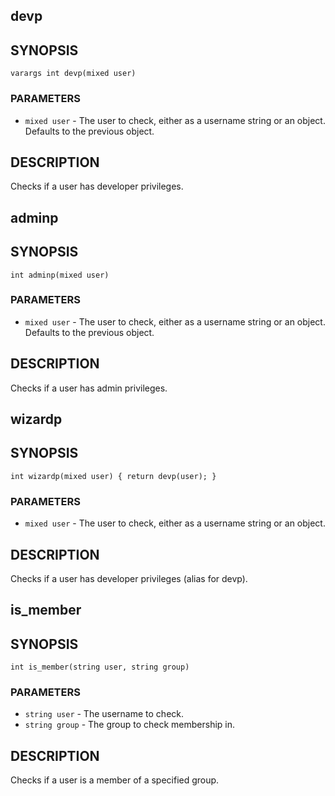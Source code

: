 ## devp

## SYNOPSIS

    varargs int devp(mixed user)

### PARAMETERS

* `mixed user` - The user to check, either as a username string or an object. Defaults to the previous object.

## DESCRIPTION

Checks if a user has developer privileges.

## adminp

## SYNOPSIS

    int adminp(mixed user)

### PARAMETERS

* `mixed user` - The user to check, either as a username string or an object. Defaults to the previous object.

## DESCRIPTION

Checks if a user has admin privileges.

## wizardp

## SYNOPSIS

    int wizardp(mixed user) { return devp(user); }

### PARAMETERS

* `mixed user` - The user to check, either as a username string or an object.

## DESCRIPTION

Checks if a user has developer privileges (alias for devp).

## is_member

## SYNOPSIS

    int is_member(string user, string group)

### PARAMETERS

* `string user` - The username to check.
* `string group` - The group to check membership in.

## DESCRIPTION

Checks if a user is a member of a specified group.

